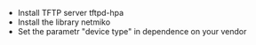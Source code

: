 - Install TFTP server tftpd-hpa
- Install the library netmiko
- Set the parametr "device type" in dependence on your vendor
